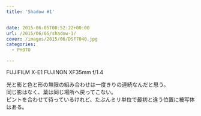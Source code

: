 ```yaml
---
title: 'Shadow #1'


date: 2015-06-05T00:52:22+00:00
url: /2015/06/05/shadow-1/
cover: /images/2015/06/DSF7040.jpg
categories:
  - PHOTO

---
```

FUJIFILM X-E1 FUJINON XF35mm f/1.4

光と影と色と形の無限の組み合わせは一度きりの連続なんだと思う。  
同じ影はなく、葉は同じ場所へ戻ってこない。  
ピントを合わせて待っているけれど、たぶんミリ単位で最初と違う位置に被写体はある。
